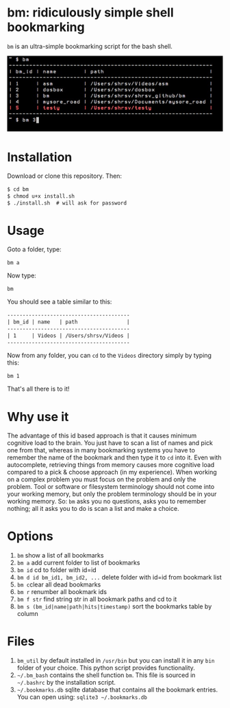 # bm: ridiculously simple shell bookmarking

`bm` is an ultra-simple bookmarking script for the bash shell. 

![Screenshot](screenshot.jpeg)

# Installation

Download or clone this repository. Then:
	
	$ cd bm
	$ chmod u+x install.sh
	$ ./install.sh  # will ask for password

# Usage

Goto a folder, type:

	bm a
	
Now type:

	bm
	
You should see a table similar to this:

```
----------------------------------------
| bm_id | name   | path                |
----------------------------------------
| 1     | Videos | /Users/shrsv/Videos |
----------------------------------------
```

Now from any folder, you can `cd` to the `Videos` directory simply by typing this:

	bm 1 
	
That's all there is to it! 

# Why use it

The advantage of this id based approach is that it causes minimum cognitive load to the brain. You just have to scan a list of names and pick one from that, whereas in many bookmarking systems you have to remember the name of the bookmark and then type it to `cd` into it. Even with autocomplete, retrieving things from memory causes more cognitive load compared to a pick & choose approach (in my experience). When working on a complex problem you must focus on the problem and only the problem. Tool or software or filesystem terminology should not come into your working memory, but only the problem terminology should be in your working memory. So: `bm` asks you no questions, asks you to remember nothing; all it asks you to do is scan a list and make a choice.

# Options


1. `bm` show a list of all bookmarks
2. `bm a` add current folder to list of bookmarks
3. `bm id` cd to folder with id=id
4. `bm d id bm_id1, bm_id2, ...` delete folder with id=id from bookmark list
5. `bm c`clear all dead bookmarks
6. `bm r` renumber all bookmark ids
7. `bm f str` find string str in all bookmark paths and cd to it
8. `bm s (bm_id|name|path|hits|timestamp)` sort the bookmarks table by column

# Files

1. `bm_util` by default installed in `/usr/bin` but you can install it in any `bin` folder of your choice. This python script provides functionality.
2. `~/.bm_bash` contains the shell function `bm`. This file is sourced in `~/.bashrc` by the installation script.
3. `~/.bookmarks.db` sqlite database that contains all the bookmark entries. You can open using: `sqlite3 ~/.bookmarks.db`

